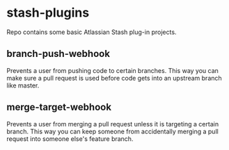 # stash-plugins

Repo contains some basic Atlassian Stash plug-in projects.

## branch-push-webhook

Prevents a user from pushing code to certain branches. This way you can make sure a pull request is used before code gets into
an upstream branch like master.

## merge-target-webhook

Prevents a user from merging a pull request unless it is targeting a certain branch. This way you can keep someone from 
accidentally merging a pull request into someone else's feature branch.
